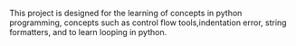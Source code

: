This project is designed for the learning of concepts in python programming, concepts such as control flow tools,indentation error, string formatters, and to learn looping in python.
